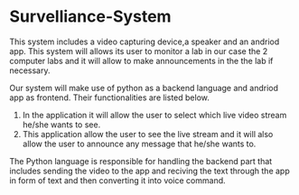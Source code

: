 # Survelliance-System
This system includes a video capturing device,a speaker and an andriod app. This system will allows its user to monitor 
a lab in our case the 2 computer labs and it will allow to make announcements in the the lab if necessary.

Our system will make use of python as a backend language and andriod app as frontend. 
Their functionalities are listed below.

1. In the application it will allow the user to select which live video stream he/she wants to see.
2. This application allow the user to see the live stream and it will also allow the user to announce any message that 
   he/she wants to.
   
The Python language is responsible for handling the backend part that includes sending the video to the app and reciving the text through the app in form of text and then converting it into voice command.

